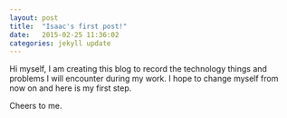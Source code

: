 ```yaml
---
layout: post
title:  "Isaac's first post!"
date:   2015-02-25 11:36:02
categories: jekyll update
---
```


Hi myself, I am creating this blog to record the technology things and problems I will encounter during my work. I hope to change myself from now on and here is my first step.

Cheers to me.

